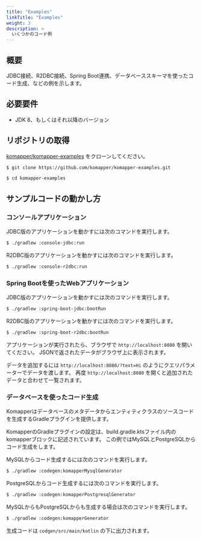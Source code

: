```yaml
---
title: "Examples"
linkTitle: "Examples"
weight: 3
description: >
  いくつかのコード例
---
```


## 概要

JDBC接続、R2DBC接続、Spring Boot連携、データベーススキーマを使ったコード生成、などの例を示します。

## 必要要件

- JDK 8、もしくはそれ以降のバージョン

## リポジトリの取得

[komapper/komapper-examples](https://github.com/komapper/komapper-examples)
をクローンしてください。

```sh
$ git clone https://github.com/komapper/komapper-examples.git
```

```sh
$ cd komapper-examples
```

## サンプルコードの動かし方

### コンソールアプリケーション

JDBC版のアプリケーションを動かすには次のコマンドを実行します。

```sh
$ ./gradlew :console-jdbc:run
```

R2DBC版のアプリケーションを動かすには次のコマンドを実行します。

```sh
$ ./gradlew :console-r2dbc:run
```

### Spring Bootを使ったWebアプリケーション

JDBC版のアプリケーションを動かすには次のコマンドを実行します。

```sh
$ ./gradlew :spring-boot-jdbc:bootRun
```

R2DBC版のアプリケーションを動かすには次のコマンドを実行します。

```sh
$ ./gradlew :spring-boot-r2dbc:bootRun
```

アプリケーションが実行されたら、ブラウザで `http://localhost:8080` を開いてください。
JSONで返されたデータがブラウザ上に表示されます。

データを追加するには `http://localhost:8080/?text=Hi` のようにクエリパラメーターでデータを渡します。
再度 `http://localhost:8080` を開くと追加されたデータと合わせて一覧されます。

### データベースを使ったコード生成

Komapperはデータベースのメタデータからエンティティクラスのソースコードを生成するGradleプラグインを提供します。

KomapperのGradleプラグインの設定は、build.gradle.ktsファイル内のkomapperブロックに記述されています。
この例ではMySQLとPostgreSQLからコード生成をします。

MySQLからコード生成するには次のコマンドを実行します。

```sh
$ ./gradlew :codegen:komapperMysqlGenerator
```

PostgreSQLからコード生成するには次のコマンドを実行します。

```sh
$ ./gradlew :codegen:komapperPostgresqlGenerator
```

MySQLからもPostgreSQLからも生成する場合は次のコマンドを実行します。

```sh
$ ./gradlew :codegen:komapperGenerator
```

生成コードは `codgen/src/main/kotlin` の下に出力されます。
